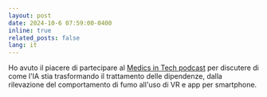 ```yaml
---
layout: post
date: 2024-10-6 07:59:00-0400
inline: true
related_posts: false
lang: it
---
```


Ho avuto il piacere di partecipare al [Medics in Tech podcast](https://www.youtube.com/watch?v=5WKU46BPtfg) per discutere di come l'IA stia trasformando il trattamento delle dipendenze, dalla rilevazione del comportamento di fumo all'uso di VR e app per smartphone.
